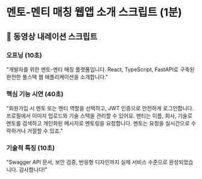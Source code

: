 # 멘토-멘티 매칭 웹앱 소개 스크립트 (1분)

## 🎤 동영상 내레이션 스크립트

### 오프닝 (10초)
"개발자를 위한 멘토-멘티 매칭 플랫폼입니다. React, TypeScript, FastAPI로 구축된 완전한 풀스택 웹 애플리케이션을 소개합니다."

### 핵심 기능 시연 (40초)
"회원가입 시 멘토 또는 멘티 역할을 선택하고, JWT 인증으로 안전하게 로그인합니다. 프로필에서 이미지 업로드와 기술 스택을 관리할 수 있어요. 멘티는 이름, 회사, 기술로 멘토를 검색하고 개인화된 메시지로 멘토링을 요청합니다. 멘토는 요청을 실시간으로 수락하거나 거절할 수 있죠."

### 기술적 특징 (10초)
"Swagger API 문서, 보안 검증, 반응형 디자인까지 실제 서비스 수준으로 완성되었습니다. 감사합니다!"
